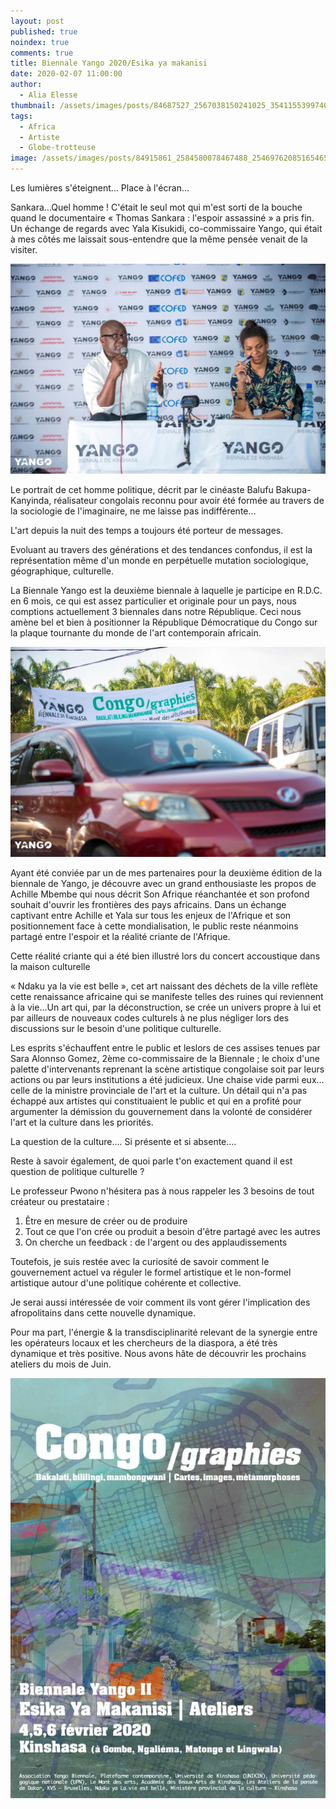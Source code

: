 ```yaml
---
layout: post
published: true
noindex: true
comments: true
title: Biennale Yango 2020/Esika ya makanisi
date: 2020-02-07 11:00:00
author:
  - Alia Elesse
thumbnail: /assets/images/posts/84687527_2567038150241025_3541155399740686336_o.jpg
tags:
  - Africa
  - Artiste
  - Globe-trotteuse
image: /assets/images/posts/84915861_2584580078467488_2546976208516546560_o.jpg
---
```

Les lumières s'éteignent… Place à l'écran…

Sankara…Quel homme ! C'était le seul mot qui m'est sorti de la bouche quand le documentaire « Thomas Sankara : l'espoir assassiné » a pris fin. Un échange de regards avec Yala Kisukidi, co-commissaire Yango, qui était à mes côtés me laissait sous-entendre que la même pensée venait de la visiter.

![](/assets/images/posts/84915861_2584580078467488_2546976208516546560_o.jpg)

Le portrait de cet homme politique, décrit par le cinéaste Balufu Bakupa-Kanyinda, réalisateur congolais reconnu pour avoir été formée au travers de la sociologie de l'imaginaire, ne me laisse pas indifférente…

L'art depuis la nuit des temps a toujours été porteur de messages.

Evoluant au travers des générations et des tendances confondus, il est la représentation même d'un monde en perpétuelle mutation sociologique, géographique, culturelle.

La Biennale Yango est la deuxième biennale à laquelle je participe en R.D.C. en 6 mois, ce qui est assez particulier et originale pour un pays, nous comptions actuellement 3 biennales dans notre République. Ceci nous amène bel et bien à positionner la République Démocratique du Congo sur la plaque tournante du monde de l'art contemporain africain.

![](/assets/images/posts/85074765_2584579801800849_1022395245163184128_o.jpg)

Ayant été conviée par un de mes partenaires pour la deuxième édition de la biennale de Yango, je découvre avec un grand enthousiaste les propos de Achille Mbembe qui nous décrit Son Afrique réanchantée et son profond souhait d'ouvrir les frontières des pays africains. Dans un échange captivant entre Achille et Yala sur tous les enjeux de l'Afrique et son positionnement face à cette mondialisation, le public reste néanmoins partagé entre l'espoir et la réalité criante de l'Afrique.

Cette réalité criante qui a été bien illustré lors du concert accoustique dans la maison culturelle 

« Ndaku ya la vie est belle », cet art naissant des déchets de la ville reflète cette renaissance africaine qui se manifeste telles des ruines qui reviennent à la vie…Un art qui, par la déconstruction, se crée un univers propre à lui et par ailleurs de nouveaux codes culturels à ne plus négliger lors des discussions sur le besoin d'une politique culturelle.

Les esprits s'échauffent entre le public et leslors de ces assises tenues par Sara Alonnso Gomez, 2ème co-commissaire de la Biennale ; le choix d'une palette d'intervenants reprenant la scène artistique congolaise soit par leurs actions ou par leurs institutions a été judicieux. Une chaise vide parmi eux… celle de la ministre provinciale de l'art et la culture. Un détail qui n'a pas échappé aux artistes qui constituaient le public et qui en a profité pour argumenter la démission du gouvernement dans la volonté de considérer l'art et la culture dans les priorités.

La question de la culture…. Si présente et si absente….

Reste à savoir également, de quoi parle t'on exactement quand il est question de politique culturelle ?

Le professeur Pwono n'hésitera pas à nous rappeler les 3 besoins de tout créateur ou prestataire :

1. Être en mesure de créer ou de produire
2. Tout ce que l'on crée ou produit a besoin d'être partagé avec les autres
3. On cherche un feedback : de l'argent ou des applaudissements

Toutefois, je suis restée avec la curiosité de savoir comment le gouvernement actuel va réguler le formel artistique et le non-formel artistique autour d'une politique cohérente et collective.

Je serai aussi intéressée de voir comment ils vont gérer l'implication des afropolitains dans cette nouvelle dynamique.

Pour ma part, l'énergie & la transdisciplinarité relevant de la synergie entre les opérateurs locaux et les chercheurs de la diaspora, a été très dynamique et très positive. Nous avons hâte de découvrir les prochains ateliers du mois de Juin.

![Biennale yango 2](/assets/images/posts/84687527_2567038150241025_3541155399740686336_o.jpg "Biennale yango 2")
